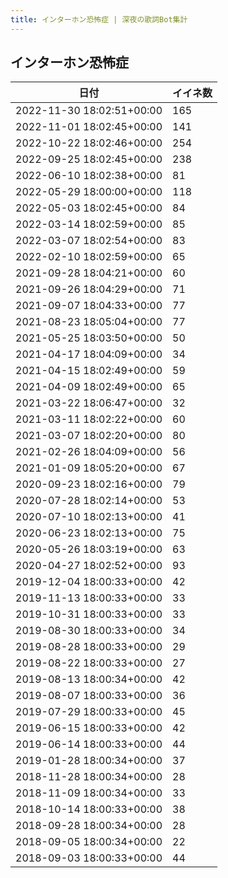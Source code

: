 ```yaml
---
title: インターホン恐怖症 | 深夜の歌詞Bot集計
---
```

## インターホン恐怖症

|日付|イイネ数|
|-|-|
|2022-11-30 18:02:51+00:00|165|
|2022-11-01 18:02:45+00:00|141|
|2022-10-22 18:02:46+00:00|254|
|2022-09-25 18:02:45+00:00|238|
|2022-06-10 18:02:38+00:00|81|
|2022-05-29 18:00:00+00:00|118|
|2022-05-03 18:02:45+00:00|84|
|2022-03-14 18:02:59+00:00|85|
|2022-03-07 18:02:54+00:00|83|
|2022-02-10 18:02:59+00:00|65|
|2021-09-28 18:04:21+00:00|60|
|2021-09-26 18:04:29+00:00|71|
|2021-09-07 18:04:33+00:00|77|
|2021-08-23 18:05:04+00:00|77|
|2021-05-25 18:03:50+00:00|50|
|2021-04-17 18:04:09+00:00|34|
|2021-04-15 18:02:49+00:00|59|
|2021-04-09 18:02:49+00:00|65|
|2021-03-22 18:06:47+00:00|32|
|2021-03-11 18:02:22+00:00|60|
|2021-03-07 18:02:20+00:00|80|
|2021-02-26 18:04:09+00:00|56|
|2021-01-09 18:05:20+00:00|67|
|2020-09-23 18:02:16+00:00|79|
|2020-07-28 18:02:14+00:00|53|
|2020-07-10 18:02:13+00:00|41|
|2020-06-23 18:02:13+00:00|75|
|2020-05-26 18:03:19+00:00|63|
|2020-04-27 18:02:52+00:00|93|
|2019-12-04 18:00:33+00:00|42|
|2019-11-13 18:00:33+00:00|33|
|2019-10-31 18:00:33+00:00|33|
|2019-08-30 18:00:33+00:00|34|
|2019-08-28 18:00:33+00:00|29|
|2019-08-22 18:00:33+00:00|27|
|2019-08-13 18:00:34+00:00|42|
|2019-08-07 18:00:33+00:00|36|
|2019-07-29 18:00:33+00:00|45|
|2019-06-15 18:00:33+00:00|42|
|2019-06-14 18:00:33+00:00|44|
|2019-01-28 18:00:34+00:00|37|
|2018-11-28 18:00:34+00:00|28|
|2018-11-09 18:00:34+00:00|33|
|2018-10-14 18:00:33+00:00|38|
|2018-09-28 18:00:34+00:00|28|
|2018-09-05 18:00:34+00:00|22|
|2018-09-03 18:00:33+00:00|44|
